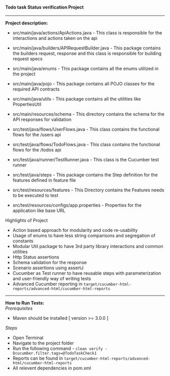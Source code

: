 #### Todo task Status verification Project ####
____________________________________
**Project description:**
- src/main/java/actions/ApiActions.java - This class is responsible for the interactions and actions taken on the api
- src/main/java/builders/APIRequestBuilder.java - This package contains the builders request, response and this class is responsible for building request specs
- src/main/java/enums - This package contains all the enums utilized in the project
- src/main/java/pojo - This package contains all POJO classes for the required API contracts
- src/main/java/utils - This package contains all the utilities like PropertiesUtil
- src/main/resources/schema - This directory contains the schema for the API responses for validation

- src/test/java/flows/UserFlows.java - This class contains the functional flows for the /users api
- src/test/java/flows/TodoFlows.java - This class contains the functional flows for the /todos api
- src/test/java/runner/TestRunner.java - This class is the Cucumber test runner
- src/test/java/steps  - This package contains the Step definition for the features defined in feature file
- src/test/resources/features - This Directory contains the Features needs to be executed to test
- src/test/resources/configs/app.properties - Properties for the application like base URL

Highlights of Project
- Action based approach for modularity and code re-usability
- Usage of enums to have less string comparisons and segregation of constants
- Modular Util package to have 3rd party library interactions and common utilities
- Http Status assertions
- Schema validation for the response
- Scenario assertions using assertJ
- Cucumber as Test runner to have reusable steps with parameterization and user-friendly way of writing tests
- Advanced Cucumber reporting in `target/cucumber-html-reports/advanced-html/cucumber-html-reports`

_______

**How to Run Tests:**
<br>
_Prerequisites_
- Maven should be installed [ version >= 3.0.0 ]

_Steps_
- Open Terminal
- Navigate to the project folder
- Run the following command - `clean verify -Dcucumber.filter.tags=@TodoTaskCheck1`
- Reports can be found in `target/cucumber-html-reports/advanced-html/cucumber-html-reports`
- All relevent dependencies in pom.xml